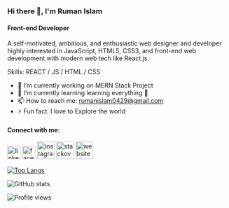 ### Hi there 👋, I'm Ruman Islam
#### Front-end Developer

A self-motivated, ambitious, and enthusiastic web designer and developer highly interested in JavaScript, HTML5, CSS3, and front-end web development with modern web tech like React.js.

Skills:  REACT / JS / HTML / CSS

- 🔭 I’m currently working on MERN Stack Project 
- 🌱 I’m currently learning learning everything 🤣 
- 📫 How to reach me: rumanislam0429@gmail.com 
- ⚡ Fun fact: I love to Explore the world 

#### Connect with me:
[<img src='https://cdn-icons-png.flaticon.com/512/174/174857.png' alt='linkedin' height='30'>](https://www.linkedin.com/in/https://www.linkedin.com/in/ruman-islam-6a567016a//)  [<img src='https://www.clipartmax.com/png/middle/17-171363_facebook-logo-png-%5Bnew-2015%5D-vector-eps-free-download-transparent-background-facebook.png' alt='facebook' height='30'>](https://www.facebook.com/https://www.facebook.com/zayedkhan.ruman)  [<img src='https://cdn.jsdelivr.net/npm/simple-icons@3.0.1/icons/instagram.svg' alt='instagram' height='40'>](https://www.instagram.com/https://www.instagram.com/jawad.ruman//)  [<img src='https://cdn.jsdelivr.net/npm/simple-icons@3.0.1/icons/stackoverflow.svg' alt='stackoverflow' height='40'>](https://stackoverflow.com/users/https://stackoverflow.com/users/18084019/ruman-islam)  [<img src='https://cdn.jsdelivr.net/npm/simple-icons@3.0.1/icons/icloud.svg' alt='website' height='40'>](https://portfolio-ec16e.web.app/)  

[![Top Langs](https://github-readme-stats.vercel.app/api/top-langs/?username=Ruman-Islam)](https://github.com/anuraghazra/github-readme-stats)

![GitHub stats](https://github-readme-stats.vercel.app/api?username=Ruman-Islam&show_icons=true&count_private=true)  

![Profile views](https://gpvc.arturio.dev/Ruman-Islam)  
